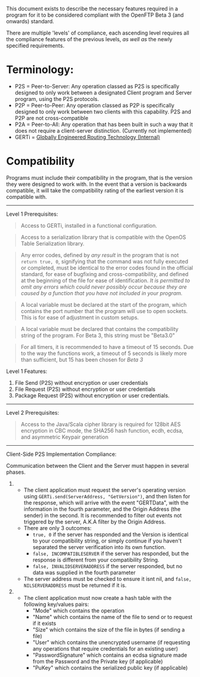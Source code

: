 <!--**OpenFTP** Compliance Outline  
Created for the *Beta 3* release and onwards
====-->

This document exists to describe the necessary features required in a program for it to be considered compliant with the OpenFTP Beta 3 (and onwards) standard.

There are multiple 'levels' of compliance, each ascending level requires all the compliance features of the previous levels, *as well as* the newly specified requirements.


Terminology:
====

+ P2S = Peer-to-Server: Any operation classed as P2S is specifically designed to only work between a designated Client program and Server program, using the P2S protocols.
+ P2P = Peer-to-Peer: Any operation classed as P2P is specifically designed to only work between two clients with this capability. P2S and P2P are not cross-compatible
+ P2A = Peer-to-All: Any operation that has been built in such a way that it does not require a client-server distinction. (Currently not implemented)
+ GERTi = [Globally Engineered Routing Technology (Internal)](https://github.com/GlobalEmpire/GERT)

Compatibility
====

Programs must include their compatibility in the program, that is the version they were designed to work with. In the event that a version is backwards compatible, it will take the compatibility rating of the earliest version it is compatible with. 



---

Level 1 Prerequisites:
> Access to GERTi, installed in a functional configuration.

> Access to a serialization library that is compatible with the OpenOS Table Serialization library.

> Any error codes, defined by *any result* in the program that is not `return true, 0`, signifying that the command was not fully executed or completed, must be identical to the error codes found in the official standard, for ease of bugfixing and cross-compatibility, and defined at the beginning of the file for ease of identification. *It is permitted to omit any errors which could never possibly occur because they are caused by a function that you have not included in your program.*

> A local variable must be declared at the start of the program, which contains the port number that the program will use to open sockets. This is for ease of adjustment in custom setups. 

> A local variable must be declared that contains the compatibility string of the program. For Beta 3, this string must be "Beta3.0" 

> For all timers, it is recommended to have a timeout of 15 seconds. Due to the way the functions work, a timeout of 5 seconds is likely more than sufficient, but 15 has been chosen for *Beta 3*



Level 1 Features:
1. File Send (P2S) without encryption or user credentials
2. File Request (P2S) without encryption or user credentials
3. Package Request (P2S) without encryption or user credentials.

---

Level 2 Prerequisites:

> Access to the Java/Scala cipher library is required for 128bit AES encryption in CBC mode, the SHA256 hash function, ecdh, ecdsa, and asymmetric Keypair generation 


---

Client-Side P2S Implementation Compliance:

Communication between the Client and the Server must happen in several phases.

1.  - The client application must request the server's operating version using `GERTi.send(ServerAddress, "GetVersion")`, and then listen for the response, which will arrive with the event "GERTData", with the information in the fourth parameter, and the Origin Address (the sender) in the second. It is recommended to filter out events not triggered by the server, A.K.A filter by the Origin Address. 
    - There are only 3 outcomes: 
        - `true, 0` if the server has responded and the Version is identical to your compatibility string, or simply continue if you haven't separated the server verification into its own function.
        - `false, INCOMPATIBLESERVER` if the server has responded, but the response is different from your compatibility String.
        - `false, INVALIDSERVERADDRESS` if the server responded, but no data was supplied in the fourth parameter
    - The server address must be checked to ensure it isnt nil, and `false, NILSERVERADDRESS` must be returned if it is.  
2.  - The client application must now create a hash table with the following key/values pairs:
        - "Mode" which contains the operation
        - "Name" which contains the name of the file to send or to request if it exists
        - "Size" which contains the size of the file in bytes (if sending a file)
        - "User" which contains the unencrypted username (if requesting any operations that require credentials for an existing user)
        - "PasswordSignature" which contains an ecdsa signature made from the Password and the Private key (if applicable)
        - "PuKey" which contains the serialized public key (if applicable)